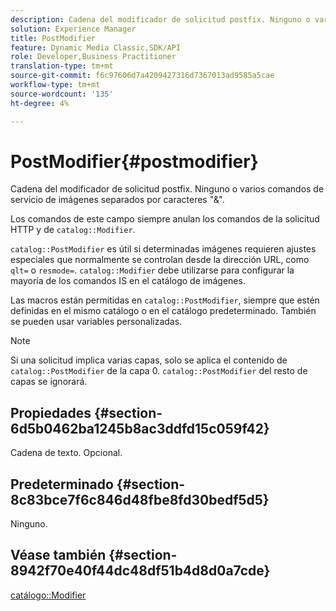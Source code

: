```yaml
---
description: Cadena del modificador de solicitud postfix. Ninguno o varios comandos de servicio de imágenes separados por caracteres "&".
solution: Experience Manager
title: PostModifier
feature: Dynamic Media Classic,SDK/API
role: Developer,Business Practitioner
translation-type: tm+mt
source-git-commit: f6c97606d7a4209427316d7367013ad9585a5cae
workflow-type: tm+mt
source-wordcount: '135'
ht-degree: 4%

---
```



# PostModifier{#postmodifier}

Cadena del modificador de solicitud postfix. Ninguno o varios comandos de servicio de imágenes separados por caracteres &quot;&amp;&quot;.

Los comandos de este campo siempre anulan los comandos de la solicitud HTTP y de `catalog::Modifier`.

`catalog::PostModifier` es útil si determinadas imágenes requieren ajustes especiales que normalmente se controlan desde la dirección URL, como  `qlt=` o  `resmode=`. `catalog::Modifier` debe utilizarse para configurar la mayoría de los comandos IS en el catálogo de imágenes.

Las macros están permitidas en `catalog::PostModifier`, siempre que estén definidas en el mismo catálogo o en el catálogo predeterminado. También se pueden usar variables personalizadas.

>[!NOTE]
>
>Si una solicitud implica varias capas, solo se aplica el contenido de `catalog::PostModifier` de la capa 0. `catalog::PostModifier` del resto de capas se ignorará.

## Propiedades {#section-6d5b0462ba1245b8ac3ddfd15c059f42}

Cadena de texto. Opcional.

## Predeterminado {#section-8c83bce7f6c846d48fbe8fd30bedf5d5}

Ninguno.

## Véase también {#section-8942f70e40f44dc48df51b4d8d0a7cde}

[catálogo::Modifier](../../../../../../is-api/image-catalog/image-serving-api-ref/c-image-catalog-reference/c-image-svg-data-reference/c-image-data-reference/r-modifier-cat.md#reference-d2c6884b3a2248fab81a112d27969834)
